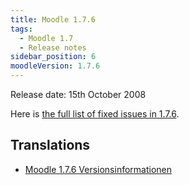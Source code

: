```yaml
---
title: Moodle 1.7.6
tags:
  - Moodle 1.7
  - Release notes
sidebar_position: 6
moodleVersion: 1.7.6
---
```

Release date: 15th October 2008

Here is [the full list of fixed issues in 1.7.6](http://moodle.atlassian.net/secure/ReleaseNote.jspa?version=10292&styleName=Html&projectId=10011).

## Translations

- [Moodle 1.7.6 Versionsinformationen](https://docs.moodle.org/de/Moodle_1.7.6_Versionsinformationen)
